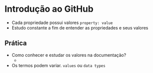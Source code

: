 # Introdução ao GitHub

* Cada propriedade possui valores `property: value`
* Estudo constante a fim de entender as propriedades e seus valores

## Prática

* Como conhecer e estudar os valores na documentação?
    * <color> <length>
* Os termos podem variar. `values` ou `data types`
